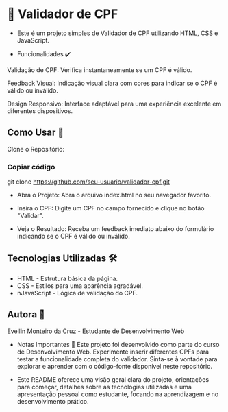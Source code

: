 # 🌟 Validador de CPF

* Este é um projeto simples de Validador de CPF utilizando HTML, CSS e JavaScript.

* Funcionalidades ✔️

Validação de CPF: Verifica instantaneamente se um CPF é válido.

Feedback Visual: Indicação visual clara com cores para indicar se o CPF é válido ou inválido.

Design Responsivo: Interface adaptável para uma experiência excelente em diferentes dispositivos.

## Como Usar 🚀
Clone o Repositório:

### Copiar código
git clone https://github.com/seu-usuario/validador-cpf.git

* Abra o Projeto:
Abra o arquivo index.html no seu navegador favorito.

* Insira o CPF:
Digite um CPF no campo fornecido e clique no botão "Validar".

* Veja o Resultado:
Receba um feedback imediato abaixo do formulário indicando se o CPF é válido ou inválido.

## Tecnologias Utilizadas 🛠️

* HTML - Estrutura básica da página.
* CSS - Estilos para uma aparência agradável.
* nJavaScript - Lógica de validação do CPF.

## Autora 📝

Evellin Monteiro da Cruz - Estudante de Desenvolvimento Web

* Notas Importantes 📌
Este projeto foi desenvolvido como parte do curso de Desenvolvimento Web.
Experimente inserir diferentes CPFs para testar a funcionalidade completa do validador.
Sinta-se à vontade para explorar e aprender com o código-fonte disponível neste repositório.

* Este README oferece uma visão geral clara do projeto, orientações para começar, detalhes sobre as tecnologias utilizadas e uma apresentação pessoal como estudante, focando na aprendizagem e no desenvolvimento prático.